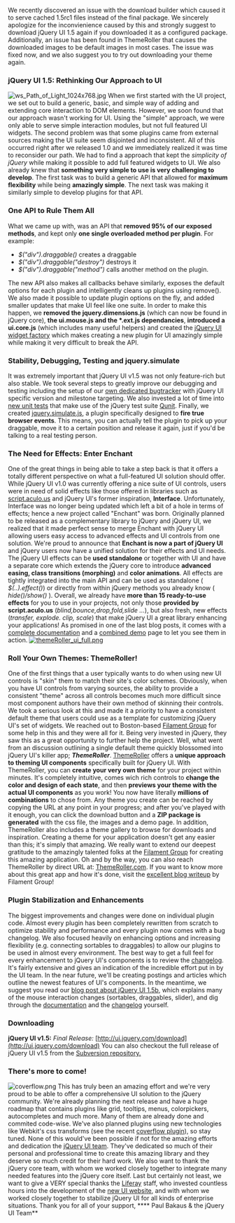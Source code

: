 We recently discovered an issue with the download builder which caused
it to serve cached 1.5rc1 files instead of the final package. We
sincerely apologize for the inconvienience caused by this and strongly
suggest to download jQuery UI 1.5 again if you downloaded it as a
configured package. Additionally, an issue has been found in ThemeRoller
that causes the downloaded images to be default images in most cases.
The issue was fixed now, and we also suggest you to try out downloading
your theme again.

### jQuery UI 1.5: Rethinking Our Approach to UI

![ws\_Path\_of\_Light\_1024x768.jpg](http://blog.jquery.com/wp-content/uploads/2008/06/ws_Path_of_Light_1024x768.jpg)
When we first started with the UI project, we set out to build a
generic, basic, and simple way of adding and extending core interaction
to DOM elements. However, we soon found that our approach wasn't working
for UI. Using the "simple" approach, we were only able to serve simple
interaction modules, but not full featured UI widgets. The second
problem was that some plugins came from external sources making the UI
suite seem disjointed and inconsistent. All of this occurred right after
we released 1.0 and we immediately realized it was time to reconsider
our path. We had to find a approach that kept the *simplicity of jQuery*
while making it possible to add full featured widgets to UI. We also
already knew that **something very simple to use is very challenging to
develop**. The first task was to build a generic API that allowed for
**maximum flexibility** while being **amazingly simple**. The next task
was making it similarly simple to develop plugins for that API.

### One API to Rule Them All

What we came up with, was an API that **removed 95% of our exposed
methods**, and kept only **one single overloaded method per plugin**.
For example:

-   *\$("div").draggable()* creates a draggable
-   *\$("div").draggable("destroy")* destroys it
-   *\$("div").draggable("method")* calls another method on the plugin.

The new API also makes all callbacks behave similarly, exposes the
default options for each plugin and intelligently cleans up plugins
using remove(). We also made it possible to update plugin options on the
fly, and added smaller updates that make UI feel like one suite. In
order to make this happen, we **removed the jquery.dimensions.js**
(which can now be found in jQuery core), **the ui.mouse.js and the
\*.ext.js dependancies**, **introduced a ui.core.js** (which includes
many useful helpers) and created the [jQuery UI widget
factory](http://docs.jquery.com/UI_Developer_Guide#Widgets) which makes
creating a new plugin for UI amazingly simple while making it very
difficult to break the API.

### Stability, Debugging, Testing and jquery.simulate

It was extremely important that jQuery UI v1.5 was not only feature-rich
but also stable. We took several steps to greatly improve our debugging
and testing including the setup of our [own dedicated
bugtracker](http://ui.jquery.com/bugs) with jQuery UI specific version
and milestone targeting. We also invested a lot of time into [new unit
tests](http://ui.jquery.com/bugs/browser/trunk/tests) that make use of
the jQuery test suite [Qunit](http://dev.jquery.com/view/trunk/qunit).
Finally, we created
[jquery.simulate.js](http://ui.jquery.com/bugs/browser/trunk/tests/simulate/jquery.simulate.js),
a plugin specifically designed to **fire true browser events**. This
means, you can actually tell the plugin to pick up your draggable, move
it to a certain position and release it again, just if you'd be talking
to a real testing person.

### The Need for Effects: Enter Enchant

One of the great things in being able to take a step back is that it
offers a totally different perspective on what a full-featured UI
solution should offer. While jQuery UI v1.0 was currently offering a
nice suite of UI controls, users were in need of solid effects like
those offered in libraries such as
[script.aculo.us](http://script.aculo.us) and jQuery UI's former
inspiration, **Interface**. Unfortunately, Interface was no longer being
updated which left a bit of a hole in terms of effects; hence a new
project called "Enchant" was born. Originally planned to be released as
a complementary library to jQuery and jQuery UI, we realized that it
made perfect sense to merge Enchant with jQuery UI allowing users easy
access to advanced effects and UI controls from one solution. We're
proud to announce that **Enchant is now a part of jQuery UI** and jQuery
users now have a unified solution for their effects and UI needs. The
jQuery UI effects can be **used standalone** or together with UI and
have a separate core which extends the jQuery core to introduce
**advanced easing, class transitions (morphing)** and **color
animations**. All effects are tightly integrated into the main API and
can be used as standalone ( *\$(..).effect()*) or directly from within
jQuery methods you already know ( *hide()/show()* ). Overall, we already
have **more than 15 ready-to-use effects** for you to use in your
projects, not only those **provided by script.aculo.us**
(*blind,bounce,drop,fold,slide ...*), but also fresh, new effects
(*transfer, explode. clip, scale*) that make jQuery UI a great library
enhancing your applications! As promised in one of the last blog posts,
it comes with a [complete
documentation](http://docs.jquery.com/UI/Effects) and a [combined
demo](http://ui.jquery.com/repository/real-world/effects) page to let
you see them in action.
[![themeRoller\_ui\_full.png](http://blog.jquery.com/wp-content/uploads/2008/06/themeRoller_ui_full.png)](http://ui.jquery.com/themeroller)

### Roll Your Own Themes: ThemeRoller!

One of the first things that a user typically wants to do when using new
UI controls is "skin" them to match their site's color schemes.
Obviously, when you have UI controls from varying sources, the ability
to provide a consistent "theme" across all controls becomes much more
difficult since most component authors have their own method of skinning
their controls. We took a serious look at this and made it a priority to
have a consistent default theme that users could use as a template for
customizing jQuery UI's set of widgets. We reached out to Boston-based
[Filament Group](http://www.filamentgroup.com) for some help in this and
they were all for it. Being very invested in jQuery, they saw this as a
great opportunity to further help the project. Well, what went from an
discussion outlining a single default theme quickly blossomed into
jQuery UI's killer app; ***ThemeRoller***.
[ThemeRoller](http://ui.jquery.com/themeroller) offers a **unique
approach to theming UI components** specifically built for jQuery UI.
With ThemeRoller, you can **create your very own theme** for your
project within minutes. It's completely intuitive, comes wich rich
controls to **change the color and design of each state**, and then
**previews your theme with the actual UI components** as you work! You
now have literally **millions of combinations** to chose from. Any theme
you create can be reached by copying the URL at any point in your
progress; and after you've played with it enough, you can click the
download button and a **ZIP package is generated** with the css file,
the images and a demo page. In addition, ThemeRoller also includes a
theme gallery to browse for downloads and inspiration. Creating a theme
for your application doesn't get any easier than this; it's simply that
amazing. We really want to extend our deepest gratitude to the amazingly
talented folks at the [Filament Group](http://www.filamentgroup.com) for
creating this amazing application. Oh and by the way, you can also reach
ThemeRoller by direct URL at: [ThemeRoller.com](http://themeroller.com).
If you want to know more about this great app and how it's done, visit
the [excellent blog
writeup](http://www.filamentgroup.com/lab/introducing_themeroller_design_download_custom_themes_for_jquery_ui/)
by Filament Group!

### Plugin Stabilization and Enhancements

The biggest improvements and changes were done on individual plugin
code. Almost every plugin has been completely rewritten from scratch to
optimize stability and performance and every plugin now comes with a bug
changelog. We also focused heavily on enhancing options and increasing
flexibility (e.g. connecting sortables to draggables) to allow our
plugins to be used in almost every environment. The best way to get a
full feel for every enhancement to jQuery UI's components is to review
the [changelog](http://docs.jquery.com/UI_1.5_Changelog). It's fairly
extensive and gives an indication of the incredible effort put in by the
UI team. In the near future, we'll be creating postings and articles
which outline the newest features of UI's components. In the meantime,
we suggest you read our [blog post about jQuery UI
1.5b](http://blog.jquery.com/2008/02/12/jquery-ui-15b-new-api-more-features-huge-performance-boost/),
which explains many of the mouse interaction changes (sortables,
draggables, slider), and dig through the
[documentation](http://docs.jquery.com/UI) and the
[changelog](http://docs.jquery.com/UI_1.5_Changelog) yourself.

### Downloading

**jQuery UI v1.5:** *Final Release:*
[http://ui.jquery.com/download](http://ui.jquery.com/download) You can
also checkout the full release of jQuery UI v1.5 from the [Subversion
repository.](http://docs.jquery.com/UI/Subversion)

### There's more to come!

![coverflow.png](http://blog.jquery.com/wp-content/uploads/2008/06/coverflow.png)
This has truly been an amazing effort and we're very proud to be able to
offer a comprehensive UI solution to the jQuery community. We're already
planning the next release and have a huge roadmap that contains plugins
like grid, tooltips, menus, colorpickers, autocompletes and much more.
Many of them are already done and commited code-wise. We've also planned
plugins using new technologies like Webkit's css transforms (see the
recent [coverflow plugin](http://paulbakaus.com/?p=6)), so stay tuned.
None of this would've been possible if not for the amazing efforts and
dedication the [jQuery UI team](http://ui.jquery.com/about). They've
dedicated so much of their personal and professional time to create this
amazing library and they deserve so much credit for their hard work. We
also want to thank the jQuery core team, with whom we worked closely
together to integrate many needed features into the jQuery core itself.
Last but certainly not least, we want to give a VERY special thanks the
[Liferay](http://liferay.com) staff, who invested countless hours into
the development of the [new UI website](http://ui.jquery.com), and with
whom we worked closely together to stabilize jQuery UI for all kinds of
enterprise situations. Thank you for all of your support, **** Paul
Bakaus & the jQuery UI Team**
